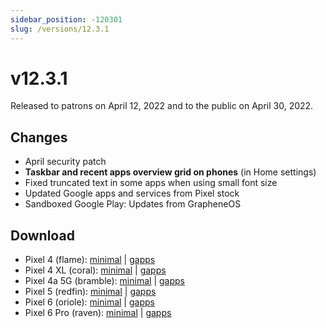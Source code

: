 ```yaml
---
sidebar_position: -120301
slug: /versions/12.3.1
---
```


# v12.3.1

Released to patrons on April 12, 2022 and to the public on April 30, 2022.

## Changes

- April security patch
- **Taskbar and recent apps overview grid on phones** (in Home settings)
- Fixed truncated text in some apps when using small font size
- Updated Google apps and services from Pixel stock
- Sandboxed Google Play: Updates from GrapheneOS

## Download

- Pixel 4 (flame): [minimal](https://github.com/ProtonAOSP/android_device_google_coral/releases/download/v12.3.1/proton-aosp_flame-factory_12.3.1.zip) | [gapps](https://github.com/ProtonAOSP/android_device_google_coral/releases/download/v12.3.1/proton-aosp_flame-factory_12.3.1-gapps.zip)
- Pixel 4 XL (coral): [minimal](https://github.com/ProtonAOSP/android_device_google_coral/releases/download/v12.3.1/proton-aosp_coral-factory_12.3.1.zip) | [gapps](https://github.com/ProtonAOSP/android_device_google_coral/releases/download/v12.3.1/proton-aosp_coral-factory_12.3.1-gapps.zip)
- Pixel 4a 5G (bramble): [minimal](https://github.com/ProtonAOSP/android_device_google_redbull/releases/download/v12.3.1/proton-aosp_bramble-factory_12.3.1.zip) | [gapps](https://github.com/ProtonAOSP/android_device_google_redbull/releases/download/v12.3.1/proton-aosp_bramble-factory_12.3.1-gapps.zip)
- Pixel 5 (redfin): [minimal](https://github.com/ProtonAOSP/android_device_google_redbull/releases/download/v12.3.1/proton-aosp_redfin-factory_12.3.1.zip) | [gapps](https://github.com/ProtonAOSP/android_device_google_redbull/releases/download/v12.3.1/proton-aosp_redfin-factory_12.3.1-gapps.zip)
- Pixel 6 (oriole): [minimal](https://github.com/ProtonAOSP/android_device_google_raviole/releases/download/v12.3.1/proton-aosp_oriole-factory_12.3.1.zip) | [gapps](https://github.com/ProtonAOSP/android_device_google_raviole/releases/download/v12.3.1/proton-aosp_oriole-factory_12.3.1-gapps.zip)
- Pixel 6 Pro (raven): [minimal](https://github.com/ProtonAOSP/android_device_google_raviole/releases/download/v12.3.1/proton-aosp_raven-factory_12.3.1.zip) | [gapps](https://github.com/ProtonAOSP/android_device_google_raviole/releases/download/v12.3.1/proton-aosp_raven-factory_12.3.1-gapps.zip)
